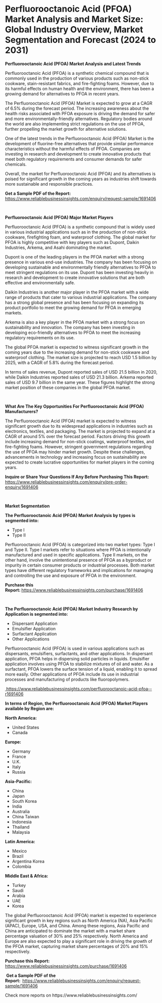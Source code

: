 <p><h1>Perfluorooctanoic Acid (PFOA) Market Analysis and Market Size: Global Industry Overview, Market Segmentation and Forecast (2024 to 2031)</h1></p><p><strong>Perfluorooctanoic Acid (PFOA) Market Analysis and Latest Trends</strong></p>
<p><p>Perfluorooctanoic Acid (PFOA) is a synthetic chemical compound that is commonly used in the production of various products such as non-stick cookware, stain-resistant fabrics, and fire-fighting foams. However, due to its harmful effects on human health and the environment, there has been a growing demand for alternatives to PFOA in recent years.</p><p>The Perfluorooctanoic Acid (PFOA) Market is expected to grow at a CAGR of 6.5% during the forecast period. The increasing awareness about the health risks associated with PFOA exposure is driving the demand for safer and more environmentally-friendly alternatives. Regulatory bodies around the world are also implementing strict regulations on the use of PFOA, further propelling the market growth for alternative solutions.</p><p>One of the latest trends in the Perfluorooctanoic Acid (PFOA) Market is the development of fluorine-free alternatives that provide similar performance characteristics without the harmful effects of PFOA. Companies are investing in research and development to create innovative products that meet both regulatory requirements and consumer demands for safer chemicals.</p><p>Overall, the market for Perfluorooctanoic Acid (PFOA) and its alternatives is poised for significant growth in the coming years as industries shift towards more sustainable and responsible practices.</p></p>
<p><strong>Get a Sample PDF of the Report:&nbsp;</strong> <a href="https://www.reliablebusinessinsights.com/enquiry/request-sample/1691406">https://www.reliablebusinessinsights.com/enquiry/request-sample/1691406</a></p>
<p>&nbsp;</p>
<p><strong>Perfluorooctanoic Acid (PFOA) Major Market Players</strong></p>
<p><p>Perfluorooctanoic Acid (PFOA) is a synthetic compound that is widely used in various industrial applications such as in the production of non-stick cookware, firefighting foam, and waterproof clothing. The global market for PFOA is highly competitive with key players such as Dupont, Daikin Industries, Arkema, and Asahi dominating the market.</p><p>Dupont is one of the leading players in the PFOA market with a strong presence in various end-use industries. The company has been focusing on developing sustainable and environmentally friendly alternatives to PFOA to meet stringent regulations on its use. Dupont has been investing heavily in research and development to create innovative solutions that are both effective and environmentally safe.</p><p>Daikin Industries is another major player in the PFOA market with a wide range of products that cater to various industrial applications. The company has a strong global presence and has been focusing on expanding its product portfolio to meet the growing demand for PFOA in emerging markets.</p><p>Arkema is also a key player in the PFOA market with a strong focus on sustainability and innovation. The company has been investing in developing eco-friendly alternatives to PFOA to meet the increasing regulatory requirements on its use.</p><p>The global PFOA market is expected to witness significant growth in the coming years due to the increasing demand for non-stick cookware and waterproof clothing. The market size is projected to reach USD 1.5 billion by 2025, with a CAGR of 5.8% during the forecast period.</p><p>In terms of sales revenue, Dupont reported sales of USD 21.5 billion in 2020, while Daikin Industries reported sales of USD 21.3 billion. Arkema reported sales of USD 9.7 billion in the same year. These figures highlight the strong market position of these companies in the global PFOA market.</p></p>
<p>&nbsp;</p>
<p><strong>What Are The Key Opportunities For Perfluorooctanoic Acid (PFOA) Manufacturers?</strong></p>
<p><p>The Perfluorooctanoic Acid (PFOA) market is expected to witness significant growth due to its widespread applications in industries such as electronics, textiles, and packaging. The market is projected to expand at a CAGR of around 5% over the forecast period. Factors driving this growth include increasing demand for non-stick coatings, waterproof textiles, and fire-fighting foams. However, stringent government regulations regarding the use of PFOA may hinder market growth. Despite these challenges, advancements in technology and increasing focus on sustainability are expected to create lucrative opportunities for market players in the coming years.</p></p>
<p><strong>Inquire or Share Your Questions If Any Before Purchasing This Report:</strong> <a href="https://www.reliablebusinessinsights.com/enquiry/pre-order-enquiry/1691406">https://www.reliablebusinessinsights.com/enquiry/pre-order-enquiry/1691406</a></p>
<p>&nbsp;</p>
<p><strong>Market Segmentation</strong></p>
<p><strong>The Perfluorooctanoic Acid (PFOA) Market Analysis by types is segmented into:</strong></p>
<p><ul><li>Type I</li><li>Type II</li></ul></p>
<p><p>Perfluorooctanoic Acid (PFOA) is categorized into two market types: Type I and Type II. Type I markets refer to situations where PFOA is intentionally manufactured and used in specific applications. Type II markets, on the other hand, involve the unintentional presence of PFOA as a byproduct or impurity in certain consumer products or industrial processes. Both market types have different regulatory frameworks and implications for managing and controlling the use and exposure of PFOA in the environment.</p></p>
<p><strong>Purchase this Report:&nbsp;</strong><a href="https://www.reliablebusinessinsights.com/purchase/1691406">https://www.reliablebusinessinsights.com/purchase/1691406</a></p>
<p>&nbsp;</p>
<p><strong>The Perfluorooctanoic Acid (PFOA) Market Industry Research by Application is segmented into:</strong></p>
<p><ul><li>Dispersant Application</li><li>Emulsifier Application</li><li>Surfactant Application</li><li>Other Applications</li></ul></p>
<p><p>Perfluorooctanoic Acid (PFOA) is used in various applications such as dispersants, emulsifiers, surfactants, and other applications. In dispersant application, PFOA helps in dispersing solid particles in liquids. Emulsifier application involves using PFOA to stabilize mixtures of oil and water. As a surfactant, PFOA lowers the surface tension of a liquid, enabling it to spread more easily. Other applications of PFOA include its use in industrial processes and manufacturing of products like fluoropolymers.</p></p>
<p><a href="https://www.reliablebusinessinsights.com/perfluorooctanoic-acid-pfoa--r1691406">&nbsp;https://www.reliablebusinessinsights.com/perfluorooctanoic-acid-pfoa--r1691406</a></p>
<p><strong>In terms of Region, the Perfluorooctanoic Acid (PFOA) Market Players available by Region are:</strong></p>
<p>
    <p> <strong> North America: </strong>
        <ul>
            <li>United States</li>
            <li>Canada</li>
        </ul>
        </p> 
    <p> <strong> Europe: </strong>
        <ul>
            <li>Germany</li>
            <li>France</li>
            <li>U.K.</li>
            <li>Italy</li>
            <li>Russia</li>
        </ul>
        </p> 
    <p> <strong> Asia-Pacific: </strong>
        <ul>
            <li>China</li>
            <li>Japan</li>
            <li>South Korea</li>
            <li>India</li>
            <li>Australia</li>
            <li>China Taiwan</li>
            <li>Indonesia</li>
            <li>Thailand</li>
            <li>Malaysia</li>
        </ul>
        </p> 
    <p> <strong> Latin America: </strong>
        <ul>
            <li>Mexico</li>
            <li>Brazil</li>
            <li>Argentina Korea</li>
            <li>Colombia</li>
        </ul>
        </p> 
    <p> <strong> Middle East & Africa: </strong>
        <ul>
            <li>Turkey</li>
            <li>Saudi</li>
            <li>Arabia</li>
            <li>UAE</li>
            <li>Korea</li>
        </ul>
    </p>
    </p>
<p><p>The global Perfluorooctanoic Acid (PFOA) market is expected to experience significant growth in key regions such as North America (NA), Asia Pacific (APAC), Europe, USA, and China. Among these regions, Asia Pacific and China are anticipated to dominate the market with a market share percentage valuation of 30% and 25% respectively. North America and Europe are also expected to play a significant role in driving the growth of the PFOA market, capturing market share percentages of 20% and 15% respectively.</p></p>
<p><strong>Purchase this Report: </strong><a href="https://www.reliablebusinessinsights.com/purchase/1691406">https://www.reliablebusinessinsights.com/purchase/1691406</a></p>
<p>&nbsp;<strong>Get a Sample PDF of the Report:&nbsp;&nbsp;</strong><a href="https://www.reliablebusinessinsights.com/enquiry/request-sample/1691406">https://www.reliablebusinessinsights.com/enquiry/request-sample/1691406</a></p>
<p><strong></strong></p>
<p>Check more reports on https://www.reliablebusinessinsights.com/</p>